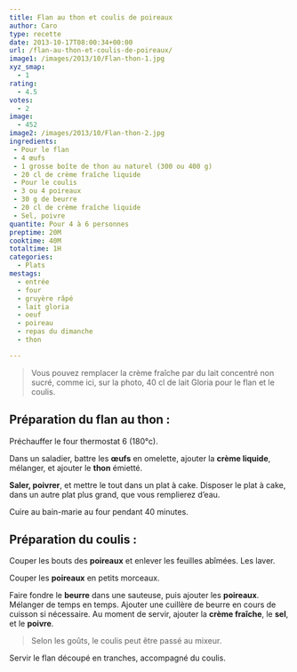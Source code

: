 ```yaml
---
title: Flan au thon et coulis de poireaux
author: Caro
type: recette
date: 2013-10-17T08:00:34+00:00
url: /flan-au-thon-et-coulis-de-poireaux/
image1: /images/2013/10/Flan-thon-1.jpg
xyz_smap:
  - 1
rating:
  - 4.5
votes:
  - 2
image:
  - 452
image2: /images/2013/10/Flan-thon-2.jpg
ingredients:
 - Pour le flan
 - 4 œufs
 - 1 grosse boîte de thon au naturel (300 ou 400 g)
 - 20 cl de crème fraîche liquide
 - Pour le coulis
 - 3 ou 4 poireaux
 - 30 g de beurre
 - 20 cl de crème fraîche liquide
 - Sel, poivre
quantite: Pour 4 à 6 personnes
preptime: 20M
cooktime: 40M
totaltime: 1H
categories:
  - Plats
mestags:
  - entrée
  - four
  - gruyère râpé
  - lait gloria
  - oeuf
  - poireau
  - repas du dimanche
  - thon

---
```

> Vous pouvez remplacer la crème fraîche par du lait concentré non sucré, comme ici, sur la photo, 40 cl de lait Gloria pour le flan et le coulis.

## Préparation du flan au thon :

Préchauffer le four thermostat 6 (180°c).

Dans un saladier, battre les **œufs** en omelette, ajouter la **crème liquide**, mélanger, et ajouter le **thon** émietté.

**Saler, poivrer**, et mettre le tout dans un plat à cake. Disposer le plat à cake, dans un autre plat plus grand, que vous remplierez d&rsquo;eau.

Cuire au bain-marie au four pendant 40 minutes.

## Préparation du coulis :

Couper les bouts des **poireaux** et enlever les feuilles abîmées. Les laver.

Couper les **poireaux** en petits morceaux.

Faire fondre le **beurre** dans une sauteuse, puis ajouter les **poireaux**. Mélanger de temps en temps. Ajouter une cuillère de beurre en cours de cuisson si nécessaire. Au moment de servir, ajouter la **crème fraîche**, le **sel**, et le **poivre**.

> Selon les goûts, le coulis peut être passé au mixeur.

Servir le flan découpé en tranches, accompagné du coulis.
